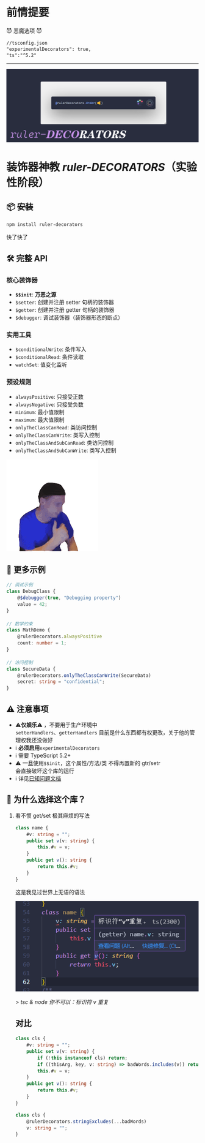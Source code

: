 # 前情提要

😈 恶魔选项 😈

```json5
//tsconfig.json
"experimentalDecorators": true,
"ts":"^5.2"
```

---

![wallpaper](doc/img/gitbub_main/wallpaper.png)

# **装饰器神教 _ruler-DECORATORS_**（实验性阶段）

## 📦 ~~安装~~

```bash
npm install ruler-decorators
```

快了快了

## 🛠️ 完整 API

### 核心装饰器

-   **`$$init`**: **万恶之源**
-   `$setter`: 创建并注册 setter 句柄的装饰器
-   `$getter`: 创建并注册 getter 句柄的装饰器
-   `$debugger`: 调试装饰器（装饰器形态的断点）

### 实用工具

-   `$conditionalWrite`: 条件写入
-   `$conditionalRead`: 条件读取
-   `watchSet`: 值变化监听

### 预设规则

-   `alwaysPositive`: 只接受正数
-   `alwaysNegative`: 只接受负数
-   `minimum`: 最小值限制
-   `maximum`: 最大值限制
-   `onlyTheClassCanRead`: 类访问控制
-   `onlyTheClassCanWrite`: 类写入控制
-   `onlyTheClassAndSubCanRead`: 类访问控制
-   `onlyTheClassAndSubCanWrite`: 类写入控制

![alt text](doc/img/balbalbalbla.gif)

## 🧪 更多示例

```ts
// 调试示例
class DebugClass {
    @$debugger(true, "Debugging property")
    value = 42;
}

// 数学约束
class MathDemo {
    @rulerDecorators.alwaysPositive
    count: number = 1;
}

// 访问控制
class SecureData {
    @rulerDecorators.onlyTheClassCanWrite(SecureData)
    secret: string = "confidential";
}
```

## ⚠️ 注意事项

-   ⚠️**仅娱乐**⚠️ ，不要用于生产环境中  
     `setterHandlers`、`getterHandlers` 目前是什么东西都有权更改，关于他的管理权我还没做好
-   ℹ️ **必须启用**`experimentalDecorators`
-   ℹ️ 需要 TypeScript 5.2+
-   ⚠️ **一旦**使用`$$init`，这个属性/方法/类 不得再置新的 gtr/setr  
    会直接破坏这个库的运行
-   ℹ️ 详见[已知问题文档](./doc/known_issues.md)

## 🤔 为什么选择这个库？

1. 看不惯 get/set 极其麻烦的写法

    ```ts
    class name {
        #v: string = "";
        public set v(v: string) {
            this.#v = v;
        }
        public get v(): string {
            return this.#v;
        }
    }
    ```

    这是我见过世界上无语的语法

    ![ts2300 because I defined a prop v and a getter v](doc/img/ts2300.png)

    \> _tsc & node 你不可以：标识符 v 重复_

    ## 对比

    ```ts
    class cls {
        #v: string = "";
        public set v(v: string) {
            if (!this instanceof cls) return;
            if ((thisArg, key, v: string) => badWords.includes(v)) return;
            this.#v = v;
        }
        public get v(): string {
            return this.#v;
        }
    }
    ```

    ```ts
    class cls {
        @rulerDecorators.stringExcludes(...badWords)
        v: string = "";
    }
    ```
